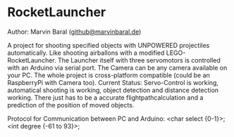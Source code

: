 # RocketLauncher
Author: Marvin Baral (github@marvinbaral.de)

A project for shooting specified objects with UNPOWERED projectiles automatically. Like shooting airballons with a modified 
LEGO-RocketLauncher. The Launcher itself with three servomotors is controlled with an Arduino via serial port. The Camera can be any camera 
available on your PC. The whole project is cross-platform compatible (could be an RaspberryPi with Camera too). Current Status: Servo-Control 
is working, automatical shooting is working, object detection and distance detection working. There just has to be a accurate flightpathcalculation and a prediction of the position of moved objects.

Protocol for Communication between PC and Arduino: \<char select {0-1}\>;\<int degree {-61 to 93}\>;
